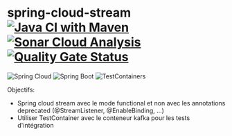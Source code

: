 # spring-cloud-stream [![Java CI with Maven](https://github.com/cailliaud/spring-cloud-stream/actions/workflows/maven.yml/badge.svg?branch=master)](https://github.com/cailliaud/spring-cloud-stream/actions/workflows/maven.yml) [![Sonar Cloud Analysis](https://github.com/cailliaud/spring-cloud-stream/actions/workflows/sonar-analysis.yml/badge.svg?branch=master)](https://github.com/cailliaud/spring-cloud-stream/actions/workflows/sonar-analysis.yml) [![Quality Gate Status](https://sonarcloud.io/api/project_badges/measure?project=cailliaud_spring-cloud-stream&metric=alert_status)](https://sonarcloud.io/dashboard?id=cailliaud_spring-cloud-stream)

![Spring Cloud](https://badgen.net/badge/Spring%20Cloud/2020.0.3/green?icon=maven) ![Spring Boot](https://badgen.net/badge/Spring-Boot/2.5.2/green?icon=maven) ![TestContainers](https://badgen.net/badge/TestContainers/1.15.3/green?icon=maven)

Objectifs:
* Spring cloud stream avec le mode functional et non avec les annotations deprecated (@StreamListener, @EnableBinding, ...)
* Utiliser TestContainer avec le conteneur kafka pour les tests d'intégration

